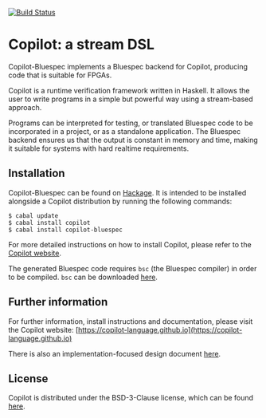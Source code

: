 [![Build Status](https://github.com/Copilot-Language/copilot-bluespec/workflows/copilot-bluespec/badge.svg)](https://github.com/Copilot-Language/copilot-bluespec/actions?query=workflow%3Acopilot-bluespec)

# Copilot: a stream DSL
Copilot-Bluespec implements a Bluespec backend for Copilot, producing code that
is suitable for FPGAs.

Copilot is a runtime verification framework written in Haskell. It allows the
user to write programs in a simple but powerful way using a stream-based
approach.

Programs can be interpreted for testing, or translated Bluespec code to be
incorporated in a project, or as a standalone application. The Bluespec backend
ensures us that the output is constant in memory and time, making it suitable
for systems with hard realtime requirements.

## Installation
Copilot-Bluespec can be found on
[Hackage](https://hackage.haskell.org/package/copilot-bluespec). It is intended
to be installed alongside a Copilot distribution by running the following
commands:

```
$ cabal update
$ cabal install copilot
$ cabal install copilot-bluespec
```

For more detailed instructions on how to install Copilot, please refer to the
[Copilot website](https://copilot-language.github.io).

The generated Bluespec code requires `bsc` (the Bluespec compiler) in order to
be compiled. `bsc` can be downloaded
[here](https://github.com/B-Lang-org/bsc/releases).

## Further information
For further information, install instructions and documentation, please visit
the Copilot website:
[https://copilot-language.github.io](https://copilot-language.github.io)

There is also an implementation-focused design document
[here](https://raw.githubusercontent.com/Copilot-Language/copilot/master/copilot-bluespec/DESIGN.md).


## License
Copilot is distributed under the BSD-3-Clause license, which can be found
[here](https://raw.githubusercontent.com/Copilot-Language/copilot/master/copilot-bluespec/LICENSE).
